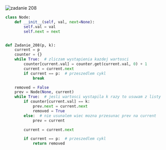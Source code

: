 <picture>
  <source srcset="../../srt/zbior_zadan/208.png" media="(prefers-color-scheme: light)">
  <source srcset="../../srt/zbior_zadan/black_208.png" media="(prefers-color-scheme: dark)">
  <img src="../../srt/zbior_zadan/black_208.png" alt="zadanie 208">
</picture>

```python
class Node:
    def __init__(self, val, next=None):
        self.val = val
        self.next = next


def Zadanie_208(p, k):
    current = p
    counter = {}
    while True:  # zliczam wystapienia kazdej wartosci
        counter[current.val] = counter.get(current.val, 0) + 1
        current = current.next
        if current == p:  # przeszedlem cykl
            break

    removed = False
    prev = Node(None, current)
    while True:  # jesli wartosci wystapila k razy to usuwam z listy
        if counter[current.val] == k:
            prev.next = current.next
            removed = True
        else:  # nie usunalem wiec mozna przesunac prev na current
            prev = current

        current = current.next

        if current == p:  # przeszedlem cykl
            return removed
```